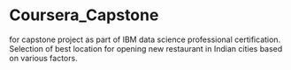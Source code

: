 # Coursera_Capstone
for capstone project as part of IBM data science professional certification.
Selection of best location for opening new restaurant in Indian cities based on various factors.
